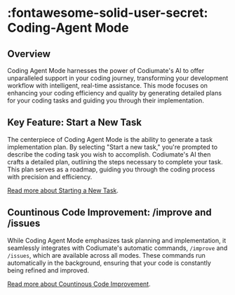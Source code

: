 # :fontawesome-solid-user-secret: Coding-Agent Mode

<h2>Overview</h2>

Coding Agent Mode harnesses the power of Codiumate's AI to offer unparalleled support in your coding journey, transforming your development workflow with intelligent, real-time assistance. This mode focuses on enhancing your coding efficiency and quality by generating detailed plans for your coding tasks and guiding you through their implementation.

<h2> Key Feature: Start a New Task</h2>

The centerpiece of Coding Agent Mode is the ability to generate a task implementation plan. By selecting "Start a new task," you're prompted to describe the coding task you wish to accomplish. Codiumate's AI then crafts a detailed plan, outlining the steps necessary to complete your task. This plan serves as a roadmap, guiding you through the coding process with precision and efficiency.

[Read more about Starting a New Task](../coding-agent.md#1-task-implementation-plan).

<h2> Countinous Code Improvement: /improve and /issues</h2>

While Coding Agent Mode emphasizes task planning and implementation, it seamlessly integrates with Codiumate's automatic commands, `/improve` and `/issues`, which are available across all modes. These commands run automatically in the background, ensuring that your code is constantly being refined and improved.

[Read more about Countinous Code Improvement](../coding-agent.md#2-continuous-code-improvement).